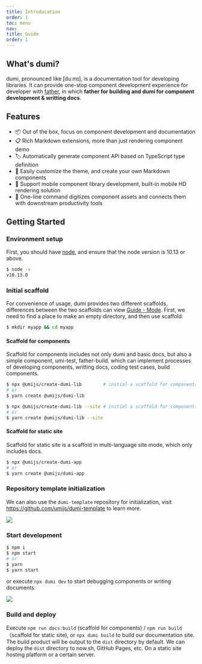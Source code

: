 ```yaml
---
title: Introducation
order: 1
toc: menu
nav:
title: Guide
order: 1
---
```


## What's dumi?

dumi, pronounced like [duːmɪ], is a documentation tool for developing libraries. It can provide one-stop component development experience for developer with [father](https://github.com/umijs/father), in which **father for building and dumi for component development & writting docs**.

## Features

- 📦 Out of the box, focus on component development and documentation
- 📋 Rich Markdown extensions, more than just rendering component demo
- 🏷 Automatically generate component API based on TypeScript type definition
- 🎨 Easily customize the theme, and create your own Markdown components
- 📱 Support mobile component library development, built-in mobile HD rendering solution
- 📡 One-line command digitizes component assets and connects them with downstream productivity tools

## Getting Started

### Environment setup

First, you should have [node](https://nodejs.org/en/), and ensure that the node version is 10.13 or above.

```bash
$ node -v
v10.13.0
```

### Initial scaffold

For convenience of usage, dumi provides two different scaffolds, differences between the two scaffolds can view [Guide - Mode](/config#mode). First, we need to find a place to make an empty directory, and then use scaffold:

```bash
$ mkdir myapp && cd myapp
```

#### Scaffold for components

Scaffold for components includes not only dumi and basic docs, but also a simple component, umi-test, father-build. which can implement processes of developing components, writting docs, coding test cases, build components.

```bash
$ npx @umijs/create-dumi-lib        # initial a scaffold for components in doc mode
# or
$ yarn create @umijs/dumi-lib

$ npx @umijs/create-dumi-lib --site # initial a scaffold for components in site mode
# or
$ yarn create @umijs/dumi-lib --site
```

#### Scaffold for static site

Scaffold for static site is a scaffold in multi-language site mode, which only includes docs.

```bash
$ npx @umijs/create-dumi-app
# or
$ yarn create @umijs/dumi-app
```

### Repository template initialization

We can also use the `dumi-template` repository for initialization, visit https://github.com/umijs/dumi-template to learn more.

![](https://gw.alipayobjects.com/zos/bmw-prod/91791904-cdde-4408-959d-72fd0c9049b1/kj80x6lv_w1918_h352.png)

### Start development

```bash
$ npm i
$ npm start
# or
$ yarn
$ yarn start
```

or execute `npx dumi dev` to start debugging components or writing documents:

![](https://gw.alipayobjects.com/zos/bmw-prod/a74b9643-b1db-48b0-83b1-67d15e13b6fc/k7a3sl0s_w1988_h1310.png)

### Build and deploy

Execute `npm run docs:build` (scaffold for components) / `npm run build`（scaffold for static site), or `npx dumi build` to build our documentation site. The build product will be output to the `dist` directory by default. We can deploy the `dist` directory to now.sh, GitHub Pages, etc. On a static site hosting platform or a certain server.
